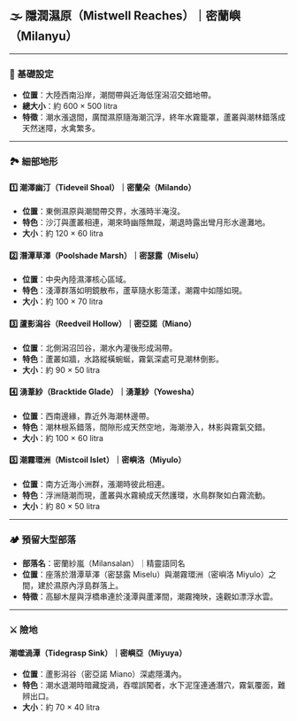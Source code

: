 
## 🌫️ 隱潤濕原（Mistwell Reaches）｜密蘭嶼（Milanyu）

---

### 📍 基礎設定
- **位置**：大陸西南沿岸，潮間帶與近海低窪潟沼交錯地帶。
- **總大小**：約 600 × 500 litra
- **特徵**：潮水漲退間，廣闊濕原隨海潮沉浮，終年水霧籠罩，蘆叢與潮林錯落成天然迷障，水禽繁多。

---

### 🏞️ 細部地形

#### 1️⃣ 潮澤幽汀（Tideveil Shoal）｜密蘭朵（Milando）
- **位置**：東側濕原與潮間帶交界，水漲時半淹沒。
- **特色**：沙汀與蘆叢相連，潮來時幽隱無蹤，潮退時露出彎月形水邊灘地。
- **大小**：約 120 × 60 litra

#### 2️⃣ 潛潭草澤（Poolshade Marsh）｜密瑟露（Miselu）
- **位置**：中央內陸濕澤核心區域。
- **特色**：淺潭群落如明鏡散布，蘆草隨水影蕩漾，潮霧中如隱如現。
- **大小**：約 100 × 70 litra

#### 3️⃣ 蘆影潟谷（Reedveil Hollow）｜密亞諾（Miano）
- **位置**：北側潟沼凹谷，潮水內灌後形成潟帶。
- **特色**：蘆叢如牆，水路縱橫蜿蜒，霧氣深處可見潮林倒影。
- **大小**：約 90 × 50 litra

#### 4️⃣ 湧葦紗（Bracktide Glade）｜湧葦紗（Yowesha）
- **位置**：西南邊緣，靠近外海潮林邊帶。
- **特色**：潮林根系錯落，間隙形成天然空地，海潮滲入，林影與霧氣交錯。
- **大小**：約 100 × 60 litra

#### 5️⃣ 潮霧環洲（Mistcoil Islet）｜密嶼洛（Miyulo）
- **位置**：南方近海小洲群，漲潮時彼此相連。
- **特色**：浮洲隨潮而現，蘆叢與水霧繞成天然護環，水鳥群聚如白霧流動。
- **大小**：約 80 × 50 litra

---

### 🏕️ 預留大型部落
- **部落名**：密蘭紗嵐（Milansalan）｜精靈語同名
- **位置**：座落於潛潭草澤（密瑟露 Miselu）與潮霧環洲（密嶼洛 Miyulo）之間，建於濕原內浮島群落上。
- **特徵**：高腳木屋與浮橋串連於淺潭與蘆澤間，潮霧掩映，遠觀如漂浮水雲。

---

### ⚔️ 險地

#### 潮噬渦潭（Tidegrasp Sink）｜密嶼亞（Miyuya）
- **位置**：蘆影潟谷（密亞諾 Miano）深處隱溝內。
- **特色**：潮水退潮時暗藏旋渦，吞噬誤闖者，水下泥窪連通潛穴，霧氣覆面，難辨出口。
- **大小**：約 70 × 40 litra
